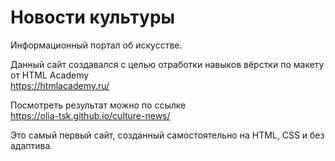 # Новости культуры
Информационный портал об искусстве.

Данный сайт создавался с целью отработки навыков вёрстки по макету от HTML Academy <br>
https://htmlacademy.ru/

Посмотреть результат можно по ссылке <br>
https://olia-tsk.github.io/culture-news/

Это самый первый сайт, созданный самостоятельно на HTML, CSS и без адаптива.

